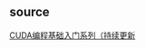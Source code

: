 ## source

[CUDA编程基础入门系列（持续更新](https://www.bilibili.com/video/BV1sM4y1x7of?p=9&vd_source=be83aff83cba18bbad971e6ea657313f)
